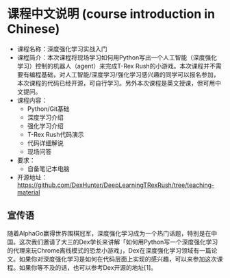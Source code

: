# 课程中文说明 (course introduction in Chinese)

* 课程名称：深度强化学习实战入门
* 课程简介：本次课程将现场学习如何用Python写出一个人工智能（深度强化学习）控制的机器人（agent）来完成T-Rex Rush的小游戏。本次课程并不需要有编程基础，对人工智能/深度学习/强化学习感兴趣的同学可以报名参加，本次课程的代码已经开源，可自行学习。另外本次课程是英文授课，但可用中文提问。
* 课程内容：
    * Python/Git基础
    * 深度学习介绍
    * 强化学习介绍
    * T-Rex Rush代码演示
    * 代码详细解说
    * 现场问答
* 要求：
    * 自备笔记本电脑
* 开源地址：
    https://github.com/DexHunter/DeepLearningTRexRush/tree/teaching-material


## 宣传语

随着AlphaGo赢得世界围棋冠军，深度强化学习成为一个热门话题，特别是在中国。这次我们邀请了大三的Dex学长来讲解「如何用Python写一个深度强化学习的代理来玩Chrome离线模式的恐龙小游戏」，Dex在深度强化学习领域有一篇论文。如果你对深度强化学习是如何在代码层面上实现的感兴趣，可以来参加这次课程。如果你等不及的话，也可以参考Dex开源的地址[1]。
